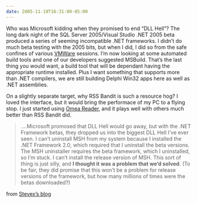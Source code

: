 ```yaml
---
date: 2005-11-10T16:31:00-05:00
---
```

Who was Microsoft kidding when they promised to end &#8220;DLL Hell&#8221;? The long dark night of the SQL Server 2005/Visual Studio .NET 2005 beta produced a series of seeming incompatible .NET frameworks. I didn&#8217;t do much beta testing with the 2005 bits, but when I did, I did so from the safe confines of various [VMWare](http://www.vmware.com/) sessions. I&#8217;m now looking at some automated build tools and one of our developers suggested MSBuild. That&#8217;s the last thing you would want, a build tool that will be dependant having the appropriate runtime installed. Plus I want something that supports more than .NET compilers, we are still building Delphi Win32 apps here as well as .NET assemblies.

On a slightly separate target, why RSS Bandit is such a resource hog? I loved the interface, but it would bring the performace of my PC to a flying stop. I just started using [Omea Reader](http://www.jetbrains.com/omea/reader/), and it plays well with others much better than RSS Bandit did.

> 
> 
> &#8230;.Microsoft promosed that DLL Hell would go away, but with the .NET Framework betas, they dropped us into the biggest DLL Hell I’ve ever seen. I can’t uninstall MSH from my system because I installed the .NET Framework 2.0, which required that I uninstall the beta versions. The MSH uninstaller requires the beta framework, which I uninstalled, so I’m stuck. I can’t install the release version of MSH. This sort of thing is just silly, and **I thought it was a problem that we’d solved**. (To be fair, they did promise that this won’t be a problem for release versions of the framework, but how many millions of times were the betas downloaded?)
> 
> 

from [Stevex&#8217;s blog](http://blog.stevex.net/index.php/2005/11/09/rss-bandit-on-net-framework-20/trackback/ "Stevex's blog")
